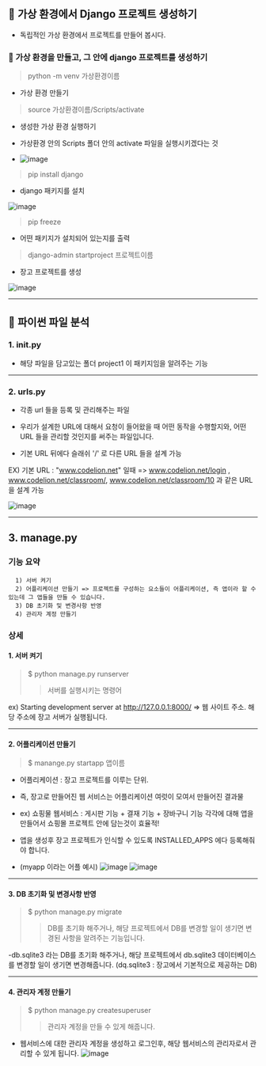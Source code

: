 
## 📌 가상 환경에서 Django 프로젝트 생성하기

- 독립적인 가상 환경에서 프로젝트를 만들어 봅시다.

### 📌 가상 환경을 만들고, 그 안에 django 프로젝트를 생성하기

> python -m venv 가상환경이름
   
   - 가상 환경 만들기

> source 가상환경이름/Scripts/activate
  
  - 생성한 가상 환경 실행하기
  
  - 가상환경 안의 Scripts 폴더 안의 activate 파일을 실행시키겠다는 것
  - ![image](https://user-images.githubusercontent.com/103047410/168937361-3634e12f-4d04-47ec-a3da-aeef3f8490f7.png)


> pip install django
   
   - django 패키지를 설치 

![image](https://user-images.githubusercontent.com/88240193/168769283-dad33fcc-1853-4586-8fac-187e3d32a24e.png)

> pip freeze
   
   - 어떤 패키지가 설치되어 있는지를 출력

> django-admin startproject 프로젝트이름
   
   - 장고 프로젝트를 생성

![image](https://user-images.githubusercontent.com/88240193/168725087-f4d64a42-c6e6-487f-964a-4faadc8e2fc9.png)


---



## 📌 파이썬 파일 분석


### 1. __init__.py

- 해당 파일을 담고있는 폴더 project1 이 패키지임을 알려주는 기능

---

### 2. urls.py

- 각종 url 들을 등록 및 관리해주는 파일

- 우리가 설계한 URL에 대해서 요청이 들어왔을 때 어떤 동작을 수행할지와, 어떤 URL 들을 관리할 것인지를 써주는 파일입니다.

- 기본 URL 뒤에다 슬래쉬 '/' 로 다른 URL 들을 설계 가능
    
EX) 기본 URL : "www.codelion.net" 일때
=> www.codelion.net/login , www.codelion.net/classroom/, www.codelion.net/classroom/10 과 같은 URL 을 설계 가능

![image](https://user-images.githubusercontent.com/103047410/168953804-59d90839-21cf-4fe3-b275-7319a2b2076b.png)


---

## 3. manage.py

### 기능 요약
      1) 서버 켜기
      2) 어플리케이션 만들기 => 프로젝트를 구성하는 요소들이 어플리케이션, 즉 앱이라 할 수 있는데 그 앱들을 만들 수 있습니다.
      3) DB 초기화 및 변경사항 반영
      4) 관리자 계정 만들기



### 상세

#### 1. 서버 켜기

> $ python manage.py runserver 
>> 서버를 실행시키는 명령어

ex) Starting development server at http://127.0.0.1:8000/ 
=> 웹 사이트 주소. 해당 주소에 장고 서버가 실행됩니다.

---

#### 2. 어플리케이션 만들기

> $ manange.py startapp 앱이름

- 어플리케이션 : 장고 프로젝트를 이루는 단위.
- 즉, 장고로 만들어진 웹 서비스는 어플리케이션 여럿이 모여서 만들어진 결과물

- ex) 쇼핑물 웹서비스 : 게시판 기능 + 결재 기능 + 장바구니 기능
각각에 대해 앱을 만들어서 쇼핑몰 프로젝트 안에 담는것이 효율적!

- 앱을 생성후 장고 프로젝트가 인식할 수 있도록 INSTALLED_APPS 에다 등록해줘야 합니다.
- (myapp 이라는 어플 예시)
![image](https://user-images.githubusercontent.com/103047410/168935619-1262a0c3-5882-49a1-96de-5ec874b7d61a.png)
![image](https://user-images.githubusercontent.com/103047410/168935924-570d0519-0745-4ced-a522-4f8e74ca5be7.png)


---

#### 3. DB 초기화 및 변경사항 반영

> $ python manage.py migrate 
>> DB를 초기화 해주거나, 해당 프로젝트에서 DB를 변경할 일이 생기면 변경된 사항을 알려주는 기능입니다. 

-db.sqlite3 라는 DB를 초기화 해주거나, 해당 프로젝트에서 db.sqlite3 데이터베이스를 변경할 일이 생기면 변경해줍니다.
(dq.sqlite3 : 장고에서 기본적으로 제공하는 DB)

---

#### 4. 관리자 계정 만들기

> $ python manage.py createsuperuser
>> 관리자 계정을 만들 수 있게 해줍니다.

- 웹서비스에 대한 관리자 계정을 생성하고 로그인후, 해당 웹서비스의 관리자로서 관리할 수 있게 됩니다.
![image](https://user-images.githubusercontent.com/103047410/168936393-6d2fb651-7b2c-485f-bd06-c56fe97232b5.png)

